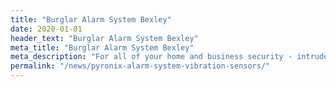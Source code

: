 ```yaml
---
title: "Burglar Alarm System Bexley"
date: 2020-01-01
header_text: "Burglar Alarm System Bexley"
meta_title: "Burglar Alarm System Bexley"
meta_description: "For all of your home and business security - intruder alarm and cctv systems, give us a call 020 8302 4065. Bexley, Bromley, Orpington, New Eltham"
permalink: "/news/pyronix-alarm-system-vibration-sensors/"
---
```


